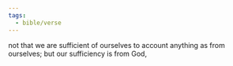 ```yaml
---
tags:
  - bible/verse
---
```

not that we are sufficient of ourselves to account anything as from ourselves; but our sufficiency is from God,